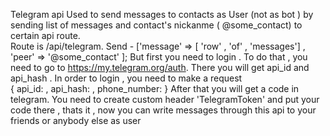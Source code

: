 Telegram api 
Used to send messages to contacts as User (not as bot ) by sending list of messages and contact's nickanme ( @some_contact) to certain api route.  
Route is /api/telegram. 
Send -  ['message' => [ 'row' , 'of' , 'messages'] , 'peer' => '@some_contact' ];
But first you need to login . To do that , you need to go to https://my.telegram.org/auth.  There you will get api_id and api_hash . 
In order to login , you need to make a request  
{ 
api_id: ,
api_hash: ,
phone_number: 
} 
After that  you will get a code in telegram.  You need to create custom header 'TelegramToken' and put your code there , thats it , now you can write messages through this api to your friends or anybody else as user
